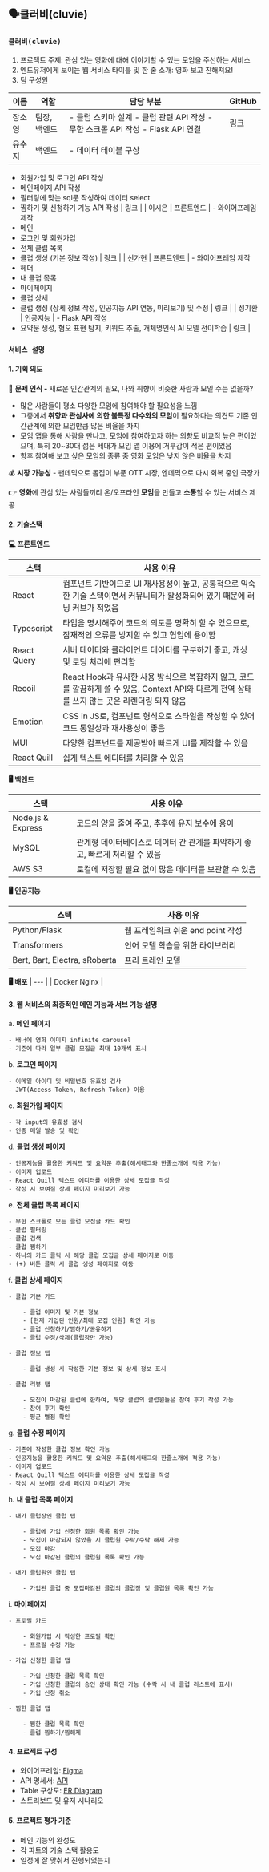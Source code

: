 ## 🗣️클러비(cluvie)

### **`클러비(cluvie)`**

1. 프로젝트 주제: 관심 있는 영화에 대해 이야기할 수 있는 모임을 주선하는 서비스
2. 엔드유저에게 보이는 웹 서비스 타이틀 및 한 줄 소개: 영화 보고 친해져요!
3. 팀 구성원

| 이름 | 역할 | 담당 부분 | GitHub |
| --- | --- | --- | --- |
| 장소영 | 팀장, 백엔드  | - 클럽 스키마 설계 - 클럽 관련 API 작성 - 무한 스크롤 API 작성 - Flask API 연결 | 링크 |
| 유수지 | 백엔드 | - 데이터 테이블 구상
- 회원가입 및 로그인 API 작성
- 메인페이지 API 작성
- 필터링에 맞는 sql문 작성하여 데이터 select
- 찜하기 및 신청하기 기능 API 작성 | 링크 |
| 이시은 | 프론트엔드 | - 와이어프레임 제작
- 메인
- 로그인 및 회원가입
- 전체 클럽 목록
- 클럽 생성 (기본 정보 작성) | 링크 |
| 신가현 | 프론트엔드 | - 와이어프레임 제작
- 헤더
- 내 클럽 목록
- 마이페이지
- 클럽 상세
- 클럽 생성 (상세 정보 작성, 인공지능 API 연동, 미리보기) 및 수정 | 링크 |
| 성기환 | 인공지능 | - Flask API 작성
- 요약문 생성, 혐오 표현 탐지, 키워드 추출, 개체명인식 AI 모델 전이학습 | 링크 |

### **`서비스 설명`**

#### **1. 기획 의도**

🤔 **문제 인식 -** 새로운 인간관계의 필요, 나와 취향이 비슷한 사람과 모일 수는 없을까?

- 많은 사람들이 평소 다양한 모임에 참여해야 할 필요성을 느낌
- 그중에서 **취향과 관심사에 의한 불특정 다수와의 모임**이 필요하다는 의견도 기존 인간관계에 의한 모임만큼 많은 비율을 차지
- 모임 앱을 통해 사람을 만나고, 모임에 참여하고자 하는 의향도 비교적 높은 편이었으며, 특히 20~30대 젊은 세대가 모임 앱 이용에 거부감이 적은 편이었음
- 향후 참여해 보고 싶은 모임의 종류 중 영화 모임은 낮지 않은 비율을 차지

💰 **시장 가능성** - 팬데믹으로 몸집이 부푼 OTT 시장, 엔데믹으로 다시 회복 중인 극장가

👉 **영화**에 관심 있는 사람들끼리 온/오프라인 **모임**을 만들고 **소통**할 수 있는 서비스 제공

#### **2. 기술스택**

**💻 프론트엔드**

| 스택 | 사용 이유 |
| --- | --- |
| React  | 컴포넌트 기반이므로 UI 재사용성이 높고, 공통적으로 익숙한 기술 스택이면서 커뮤니티가 활성화되어 있기 때문에 러닝 커브가 적었음 
| Typescript | 타입을 명시해주어 코드의 의도를 명확히 할 수 있으므로, 잠재적인 오류를 방지할 수 있고 협업에 용이함 |
| React Query | 서버 데이터와 클라이언트 데이터를 구분하기 좋고, 캐싱 및 로딩 처리에 편리함 |
| Recoil | React Hook과 유사한 사용 방식으로 복잡하지 않고, 코드를 깔끔하게 쓸 수 있음, Context API와 다르게 전역 상태를 쓰지 않는 곳은 리렌더링 되지 않음 |
| Emotion | CSS in JS로, 컴포넌트 형식으로 스타일을 작성할 수 있어 코드 통일성과 재사용성이 좋음 |
| MUI | 다양한 컴포넌트를 제공받아 빠르게 UI를 제작할 수 있음 |
| React Quill | 쉽게 텍스트 에디터를 처리할 수 있음 |

**🖥️ 백엔드**

| 스택 | 사용 이유 |
| --- | --- |
| Node.js & Express | 코드의 양을 줄여 주고, 추후에 유지 보수에 용이 |
| MySQL | 관계형 데이터베이스로 데이터 간 관계를 파악하기 좋고, 빠르게 처리할 수 있음 |
| AWS S3 | 로컬에 저장할 필요 없이 많은 데이터를 보관할 수 있음 |

**🖥️ 인공지능**

| 스택 | 사용 이유 |
| --- | --- |
| Python/Flask | 웹 프레임워크 쉬운 end point 작성 |
| Transformers | 언어 모델 학습을 위한 라이브러리 |
| Bert, Bart, Electra, sRoberta | 프리 트레인 모델 |

**🖥️ 배포**
| --- |
| Docker Nginx |

#### **3. 웹 서비스의 최종적인 메인 기능과 서브 기능 설명**

a. **메인 페이지**

    - 배너에 영화 이미지 infinite carousel
    - 기준에 따라 일부 클럽 모집글 최대 10개씩 표시
        
b. **로그인 페이지**

    - 이메일 아이디 및 비밀번호 유효성 검사
    - JWT(Access Token, Refresh Token) 이용

c. **회원가입 페이지**

    - 각 input의 유효성 검사
    - 인증 메일 발송 및 확인
        
d. **클럽 생성 페이지**

    - 인공지능을 활용한 키워드 및 요약문 추출(해시태그와 한줄소개에 적용 가능)
    - 이미지 업로드
    - React Quill 텍스트 에디터를 이용한 상세 모집글 작성
    - 작성 시 보여질 상세 페이지 미리보기 가능

e. **전체 클럽 목록 페이지**

    - 무한 스크롤로 모든 클럽 모집글 카드 확인
    - 클럽 필터링
    - 클럽 검색
    - 클럽 찜하기
    - 하나의 카드 클릭 시 해당 클럽 모집글 상세 페이지로 이동
    - (+) 버튼 클릭 시 클럽 생성 페이지로 이동

f. **클럽 상세 페이지**

    - 클럽 기본 카드

        - 클럽 이미지 및 기본 정보
        - [현재 가입된 인원/최대 모집 인원] 확인 가능
        - 클럽 신청하기/찜하기/공유하기
        - 클럽 수정/삭제(클럽장만 가능)
 
    - 클럽 정보 탭

        - 클럽 생성 시 작성한 기본 정보 및 상세 정보 표시

    - 클럽 리뷰 탭

        - 모집이 마감된 클럽에 한하여, 해당 클럽의 클럽원들은 참여 후기 작성 가능
        - 참여 후기 확인
        - 평균 별점 확인

g. **클럽 수정 페이지**

    - 기존에 작성한 클럽 정보 확인 가능
    - 인공지능을 활용한 키워드 및 요약문 추출(해시태그와 한줄소개에 적용 가능)
    - 이미지 업로드
    - React Quill 텍스트 에디터를 이용한 상세 모집글 작성
    - 작성 시 보여질 상세 페이지 미리보기 가능

h. **내 클럽 목록 페이지**

    - 내가 클럽장인 클럽 탭

        - 클럽에 가입 신청한 회원 목록 확인 가능
        - 모집이 마감되지 않았을 시 클럽원 수락/수락 해제 가능
        - 모집 마감
        - 모집 마감된 클럽의 클럽원 목록 확인 가능

    - 내가 클럽원인 클럽 탭

        - 가입된 클럽 중 모집마감된 클럽의 클럽장 및 클럽원 목록 확인 가능
    
i. **마이페이지**

    - 프로필 카드

        - 회원가입 시 작성한 프로필 확인
        - 프로필 수정 가능

    - 가입 신청한 클럽 탭

        - 가입 신청한 클럽 목록 확인
        - 가입 신청한 클럽의 승인 상태 확인 가능 (수락 시 내 클럽 리스트에 표시)
        - 가입 신청 취소

    - 찜한 클럽 탭

        - 찜한 클럽 목록 확인
        - 클럽 찜하기/찜해제

#### **4. 프로젝트 구성**

- 와이어프레임: [Figma](https://www.figma.com/file/lBGeWRcJnkiAPIFfQIxaWM/3%EC%B0%A8%ED%94%84%EB%A1%9C%EC%A0%9D%ED%8A%B8_%EC%99%80%EC%9D%B4%EC%96%B4%ED%94%84%EB%A0%88%EC%9E%84?node-id=0%3A1)
- API 명세서: [API](https://www.notion.so/3acbc365292748fdafd8978f945cbf1b?v=ff0ae52f70e54e4c80397cab0118f604)
- Table 구상도: [ER Diagram](https://www.notion.so/table-7431f13d13604dcab21f66242ab97b60)
- 스토리보드 및 유저 시나리오

#### **5. 프로젝트 평가 기준**
- 메인 기능의 완성도
- 각 파트의 기술 스택 활용도
- 일정에 잘 맞춰서 진행되었는지
